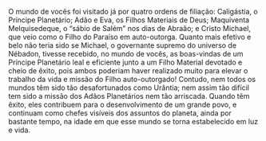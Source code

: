 ﻿O mundo de vocês foi visitado já por quatro ordens de filiação: Caligástia, o Príncipe Planetário; Adão e Eva, os Filhos Materiais de Deus; Maquiventa Melquisedeque, o “sábio de Salém” nos dias de Abraão; e Cristo Michael, que veio como o Filho do Paraíso em auto-outorga. Quanto mais efetivo e belo não teria sido se Michael, o governante supremo do universo de Nébadon, tivesse recebido, no mundo de vocês, as boas-vindas de um Príncipe Planetário leal e eficiente junto a um Filho Material devotado e cheio de êxito, pois ambos poderiam haver realizado muito para elevar o trabalho da vida e missão do Filho auto-outorgado! Contudo, nem todos os mundos têm sido tão desafortunados como Urântia; nem assim tão difícil tem sido a missão dos Adãos Planetários nem tão arriscada. Quando têm êxito, eles contribuem para o desenvolvimento de um grande povo, e continuam como chefes visíveis dos assuntos do planeta, ainda por bastante tempo, na idade em que esse mundo se torna estabelecido em luz e vida.